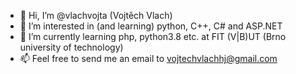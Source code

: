 - 👋 Hi, I’m @vlachvojta (Vojtěch Vlach)
- 👀 I’m interested in (and learning) python, C++, C# and ASP.NET
- 🌱 I’m currently learning php, python3.8 etc. at FIT (V|B)UT (Brno university of technology)
- 📫 Feel free to send me an email to vojtechvlachhj@gmail.com

<!---
vlachvojta/vlachvojta is a ✨ special ✨ repository because its `README.md` (this file) appears on your GitHub profile.
You can click the Preview link to take a look at your changes.
--->
